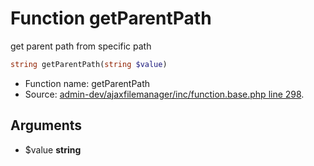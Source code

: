 Function getParentPath
===========================

get parent path from specific path



```php
string getParentPath(string $value)
```

* Function name: getParentPath
* Source: [admin-dev/ajaxfilemanager/inc/function.base.php line 298](https://github.com/PrestaShop/PrestaShop/blob/1.5.6.0/admin-dev/ajaxfilemanager/inc/function.base.php#L298).

Arguments
---------

* $value **string**

